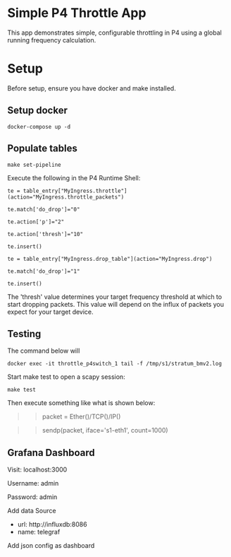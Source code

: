 # Simple P4 Throttle App

This app demonstrates simple, configurable throttling in P4
using a global running frequency calculation.

# Setup

Before setup, ensure you have docker and make installed.

## Setup docker

`docker-compose up -d`

## Populate tables

`make set-pipeline`

Execute the following in the P4 Runtime Shell:

```
te = table_entry["MyIngress.throttle"](action="MyIngress.throttle_packets")

te.match['do_drop']="0"

te.action['p']="2"

te.action['thresh']="10"

te.insert()

te = table_entry["MyIngress.drop_table"](action="MyIngress.drop")

te.match['do_drop']="1"

te.insert()

```

The 'thresh' value determines your target frequency threshold at which to start
dropping packets. This value will depend on the influx of packets you expect
for your target device.

## Testing

The command below will

`docker exec -it throttle_p4switch_1 tail -f /tmp/s1/stratum_bmv2.log`

Start make test to open a scapy session:

`make test`

Then execute something like what is shown below:

>> packet = Ether()/TCP()/IP()

>> sendp(packet, iface='s1-eth1', count=1000)

## Grafana Dashboard

Visit: localhost:3000

Username: admin

Password: admin

Add data Source
- url: http://influxdb:8086
- name: telegraf

Add json config as dashboard
